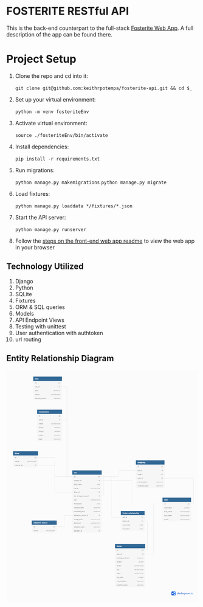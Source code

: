 # FOSTERITE RESTful API 

This is the back-end counterpart to the full-stack [Fosterite Web App](https://github.com/keithrpotempa/fosterite-web-app). A full description of the app can be found there. 

# Project Setup

1. Clone the repo and cd into it:

    `git clone git@github.com:keithrpotempa/fosterite-api.git && cd $_`

1. Set up your virtual environment:

    `python -m venv fosteriteEnv`

1. Activate virtual environment:

    `source ./fosteriteEnv/bin/activate`

1. Install dependencies:

    `pip install -r requirements.txt`

1. Run migrations:

    `python manage.py makemigrations`
    `python manage.py migrate`

1. Load fixtures:

    `python manage.py loaddata */fixtures/*.json`

1. Start the API server:

    `python manage.py runserver`

1. Follow the [steps on the front-end web app readme](https://github.com/keithrpotempa/fosterite-web-app) to view the web app in your browser

## Technology Utilized
1. Django
1. Python
1. SQLite
1. Fixtures
1. ORM & SQL queries
1. Models
1. API Endpoint Views  
1. Testing with unittest
1. User authentication with authtoken
1. url routing

## Entity Relationship Diagram
![ERD](./fosterite-erd.png)
